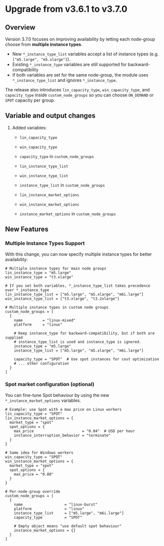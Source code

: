# Upgrade from v3.6.1 to v3.7.0

## Overview

Version 3.7.0 focuses on improving availability by letting each node-group choose from **multiple instance types**.  
- New `*_instance_type_list` variables accept a list of instance types (e.g. `["m5.large", "m5.xlarge"]`).  
- Existing `*_instance_type` variables are still supported for backward-compatibility
- If both variables are set for the same node-group, the module uses `*_instance_type_list` and ignores `*_instance_type`.  

The release also introduces `lin_capacity_type`, `win_capacity_type`, and `capacity_type` inside `custom_node_groups` so you can choose `ON_DEMAND` or `SPOT` capacity per group.

## Variable and output changes

1. Added variables:
    - `lin_capacity_type`
    - `win_capacity_type`
    - `capacity_type` in `custom_node_groups`

    - `lin_instance_type_list`
    - `win_instance_type_list`
    - `instance_type_list` in `custom_node_groups`

    - `lin_instance_market_options`
    - `win_instance_market_options`
    - `instance_market_options` in `custom_node_groups`


## New Features

### Multiple Instance Types Support

With this change, you can now specify multiple instance types for better availability:

```hcl
# Multiple instance types for main node groups
lin_instance_type = "m5.large"
win_instance_type = "t3.xlarge"

# If you set both variables, *_instance_type_list takes precedence over *_instance_type
lin_instance_type_list = ["m5.large", "m5.xlarge", "m6i.large"]
win_instance_type_list = ["t3.xlarge", "t3.2xlarge"]

```

```
# Multiple instance types in custom node groups
custom_node_groups = [
  {
    name         = "linux-mixed"
    platform     = "linux"

    # Keep instance_type for backward-compatibility, but if both are supplied
    # instance_type_list is used and instance_type is ignored.
    instance_type = "m5.large"
    instance_type_list = ["m5.large", "m5.xlarge", "m6i.large"]
    
    capacity_type = "SPOT"  # Use spot instances for cost optimization
    # ... other configuration
  }
]

```

### Spot market configuration (optional)

You can fine-tune Spot behaviour by using the new `*_instance_market_options` variables.


```hcl
# Example: use Spot with a max price on Linux workers
lin_capacity_type = "SPOT"
lin_instance_market_options = {
  market_type = "spot"
  spot_options = {
    max_price                      = "0.04"  # USD per hour
    instance_interruption_behavior = "terminate"
  }
}

# Same idea for Windows workers
win_capacity_type = "SPOT"
win_instance_market_options = {
  market_type = "spot"
  spot_options = {
    max_price = "0.08"
  }
}

# Per-node-group override
custom_node_groups = [
  {
    name                   = "linux-burst"
    platform               = "linux"
    instance_type_list     = ["m5.large", "m6i.large"]
    capacity_type          = "SPOT"

    # Empty object means "use default spot behaviour"
    instance_market_options = {}
  }
]
```
